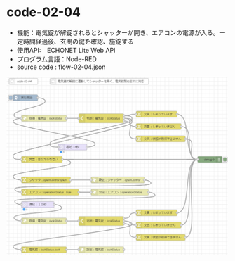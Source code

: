 # code-02-04
- 機能：電気錠が解錠されるとシャッターが開き、エアコンの電源が入る。一定時間経過後、玄関の鍵を確認、施錠する
- 使用API:　ECHONET Lite Web API
- プログラム言語：Node-RED
- source code : flow-02-04.json

![image](https://github.com/foobarbazfred/ProgrammingExamples/blob/main/code-02-04/code-02-04.png)
